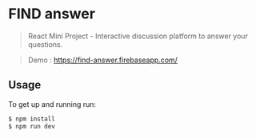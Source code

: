 # FIND answer
> React Mini Project - Interactive discussion platform to answer your questions.

> Demo : https://find-answer.firebaseapp.com/

## Usage
To get up and running run:
``` bash
$ npm install
$ npm run dev
